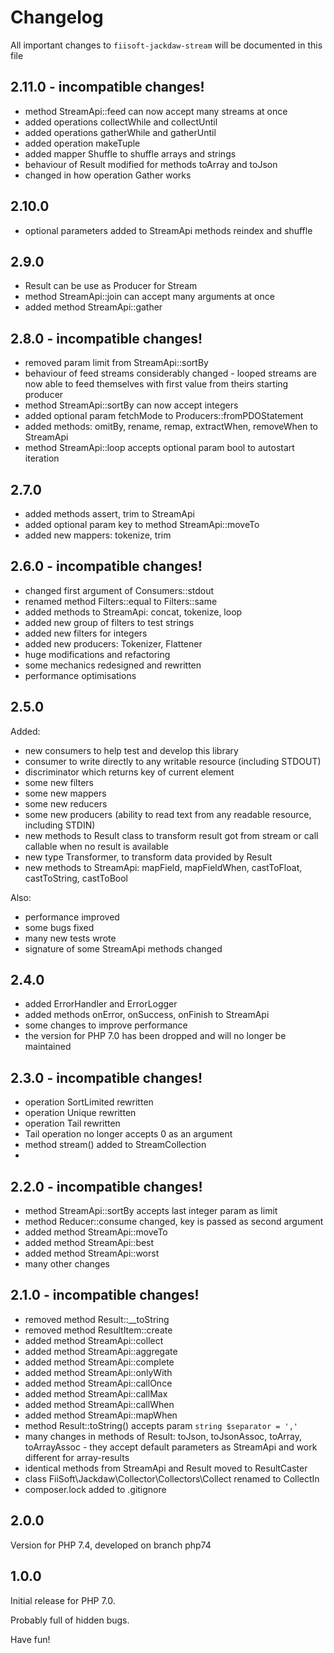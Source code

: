 # Changelog

All important changes to `fiisoft-jackdaw-stream` will be documented in this file

## 2.11.0 - incompatible changes!

- method StreamApi::feed can now accept many streams at once
- added operations collectWhile and collectUntil
- added operations gatherWhile and gatherUntil
- added operation makeTuple 
- added mapper Shuffle to shuffle arrays and strings
- behaviour of Result modified for methods toArray and toJson
- changed in how operation Gather works 

## 2.10.0

- optional parameters added to StreamApi methods reindex and shuffle

## 2.9.0

- Result can be use as Producer for Stream
- method StreamApi::join can accept many arguments at once
- added method StreamApi::gather

## 2.8.0 - incompatible changes!

- removed param limit from StreamApi::sortBy
- behaviour of feed streams considerably changed - looped streams are now able to feed themselves with first value from theirs starting producer 
- method StreamApi::sortBy can now accept integers
- added optional param fetchMode to Producers::fromPDOStatement
- added methods: omitBy, rename, remap, extractWhen, removeWhen to StreamApi
- method StreamApi::loop accepts optional param bool to autostart iteration

## 2.7.0

- added methods assert, trim to StreamApi
- added optional param key to method StreamApi::moveTo
- added new mappers: tokenize, trim

## 2.6.0 - incompatible changes!

- changed first argument of Consumers::stdout
- renamed method Filters::equal to Filters::same
- added methods to StreamApi: concat, tokenize, loop
- added new group of filters to test strings
- added new filters for integers
- added new producers: Tokenizer, Flattener
- huge modifications and refactoring
- some mechanics redesigned and rewritten
- performance optimisations

## 2.5.0

Added:

- new consumers to help test and develop this library
- consumer to write directly to any writable resource (including STDOUT)
- discriminator which returns key of current element
- some new filters
- some new mappers
- some new reducers
- some new producers (ability to read text from any readable resource, including STDIN)
- new methods to Result class to transform result got from stream or call callable when no result is available
- new type Transformer, to transform data provided by Result
- new methods to StreamApi: mapField, mapFieldWhen, castToFloat, castToString, castToBool

Also:
- performance improved
- some bugs fixed
- many new tests wrote
- signature of some StreamApi methods changed

## 2.4.0

- added ErrorHandler and ErrorLogger
- added methods onError, onSuccess, onFinish to StreamApi
- some changes to improve performance
- the version for PHP 7.0 has been dropped and will no longer be maintained

## 2.3.0 - incompatible changes!

- operation SortLimited rewritten
- operation Unique rewritten 
- operation Tail rewritten
- Tail operation no longer accepts 0 as an argument
- method stream() added to StreamCollection
- 
## 2.2.0 - incompatible changes!

- method StreamApi::sortBy accepts last integer param as limit
- method Reducer::consume changed, key is passed as second argument
- added method StreamApi::moveTo
- added method StreamApi::best
- added method StreamApi::worst
- many other changes

## 2.1.0 - incompatible changes!

- removed method Result::__toString
- removed method ResultItem::create
- added method StreamApi::collect
- added method StreamApi::aggregate
- added method StreamApi::complete
- added method StreamApi::onlyWith
- added method StreamApi::callOnce
- added method StreamApi::callMax
- added method StreamApi::callWhen
- added method StreamApi::mapWhen
- method Result::toString() accepts param `string $separator = ','`
- many changes in methods of Result: toJson, toJsonAssoc, toArray, toArrayAssoc - they accept default parameters as StreamApi and work different for array-results
- identical methods from StreamApi and Result moved to ResultCaster 
- class FiiSoft\Jackdaw\Collector\Collectors\Collect renamed to CollectIn
- composer.lock added to .gitignore

## 2.0.0

Version for PHP 7.4, developed on branch php74

## 1.0.0

Initial release for PHP 7.0.

Probably full of hidden bugs.

Have fun!